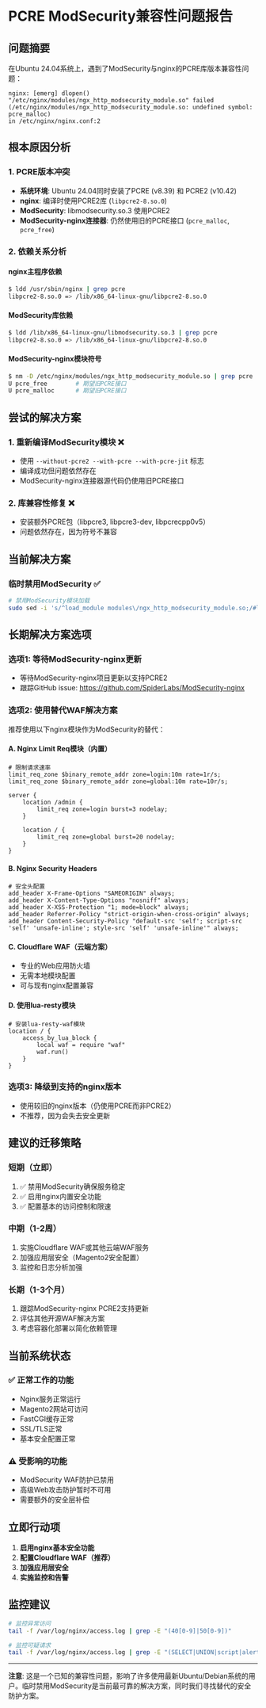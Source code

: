 # PCRE ModSecurity兼容性问题报告

## 问题摘要

在Ubuntu 24.04系统上，遇到了ModSecurity与nginx的PCRE库版本兼容性问题：

```
nginx: [emerg] dlopen() "/etc/nginx/modules/ngx_http_modsecurity_module.so" failed 
(/etc/nginx/modules/ngx_http_modsecurity_module.so: undefined symbol: pcre_malloc) 
in /etc/nginx/nginx.conf:2
```

## 根本原因分析

### 1. PCRE版本冲突
- **系统环境**: Ubuntu 24.04同时安装了PCRE (v8.39) 和 PCRE2 (v10.42)
- **nginx**: 编译时使用PCRE2库 (`libpcre2-8.so.0`)
- **ModSecurity**: libmodsecurity.so.3 使用PCRE2
- **ModSecurity-nginx连接器**: 仍然使用旧的PCRE接口 (`pcre_malloc`, `pcre_free`)

### 2. 依赖关系分析

#### nginx主程序依赖
```bash
$ ldd /usr/sbin/nginx | grep pcre
libpcre2-8.so.0 => /lib/x86_64-linux-gnu/libpcre2-8.so.0
```

#### ModSecurity库依赖  
```bash
$ ldd /lib/x86_64-linux-gnu/libmodsecurity.so.3 | grep pcre
libpcre2-8.so.0 => /lib/x86_64-linux-gnu/libpcre2-8.so.0
```

#### ModSecurity-nginx模块符号
```bash
$ nm -D /etc/nginx/modules/ngx_http_modsecurity_module.so | grep pcre
U pcre_free        # 期望旧PCRE接口
U pcre_malloc      # 期望旧PCRE接口  
```

## 尝试的解决方案

### 1. 重新编译ModSecurity模块 ❌
- 使用 `--without-pcre2 --with-pcre --with-pcre-jit` 标志
- 编译成功但问题依然存在
- ModSecurity-nginx连接器源代码仍使用旧PCRE接口

### 2. 库兼容性修复 ❌
- 安装额外PCRE包（libpcre3, libpcre3-dev, libpcrecpp0v5）
- 问题依然存在，因为符号不兼容

## 当前解决方案

### 临时禁用ModSecurity ✅
```bash
# 禁用ModSecurity模块加载
sudo sed -i 's/^load_module modules\/ngx_http_modsecurity_module.so;/#load_module modules\/ngx_http_modsecurity_module.so; # PCRE版本冲突 - 禁用/' /etc/nginx/nginx.conf
```

## 长期解决方案选项

### 选项1: 等待ModSecurity-nginx更新
- 等待ModSecurity-nginx项目更新以支持PCRE2
- 跟踪GitHub issue: https://github.com/SpiderLabs/ModSecurity-nginx

### 选项2: 使用替代WAF解决方案
推荐使用以下nginx模块作为ModSecurity的替代：

#### A. Nginx Limit Req模块（内置）
```nginx
# 限制请求速率
limit_req_zone $binary_remote_addr zone=login:10m rate=1r/s;
limit_req_zone $binary_remote_addr zone=global:10m rate=10r/s;

server {
    location /admin {
        limit_req zone=login burst=3 nodelay;
    }
    
    location / {
        limit_req zone=global burst=20 nodelay;
    }
}
```

#### B. Nginx Security Headers
```nginx
# 安全头配置
add_header X-Frame-Options "SAMEORIGIN" always;
add_header X-Content-Type-Options "nosniff" always;
add_header X-XSS-Protection "1; mode=block" always;
add_header Referrer-Policy "strict-origin-when-cross-origin" always;
add_header Content-Security-Policy "default-src 'self'; script-src 'self' 'unsafe-inline'; style-src 'self' 'unsafe-inline'" always;
```

#### C. Cloudflare WAF（云端方案）
- 专业的Web应用防火墙
- 无需本地模块配置
- 可与现有nginx配置兼容

#### D. 使用lua-resty模块
```nginx
# 安装lua-resty-waf模块
location / {
    access_by_lua_block {
        local waf = require "waf"
        waf.run()
    }
}
```

### 选项3: 降级到支持的nginx版本
- 使用较旧的nginx版本（仍使用PCRE而非PCRE2）
- 不推荐，因为会失去安全更新

## 建议的迁移策略

### 短期（立即）
1. ✅ 禁用ModSecurity确保服务稳定
2. ✅ 启用nginx内置安全功能
3. ✅ 配置基本的访问控制和限速

### 中期（1-2周）
1. 实施Cloudflare WAF或其他云端WAF服务
2. 加强应用层安全（Magento2安全配置）
3. 监控和日志分析加强

### 长期（1-3个月）
1. 跟踪ModSecurity-nginx PCRE2支持更新
2. 评估其他开源WAF解决方案
3. 考虑容器化部署以简化依赖管理

## 当前系统状态

### ✅ 正常工作的功能
- Nginx服务正常运行
- Magento2网站可访问
- FastCGI缓存正常
- SSL/TLS正常
- 基本安全配置正常

### ⚠️ 受影响的功能
- ModSecurity WAF防护已禁用
- 高级Web攻击防护暂时不可用
- 需要额外的安全层补偿

## 立即行动项

1. **启用nginx基本安全功能**
2. **配置Cloudflare WAF（推荐）**
3. **加强应用层安全**
4. **实施监控和告警**

## 监控建议

```bash
# 监控异常访问
tail -f /var/log/nginx/access.log | grep -E "(40[0-9]|50[0-9])"

# 监控可疑请求
tail -f /var/log/nginx/access.log | grep -E "(SELECT|UNION|script|alert)"
```

---

**注意**: 这是一个已知的兼容性问题，影响了许多使用最新Ubuntu/Debian系统的用户。临时禁用ModSecurity是当前最可靠的解决方案，同时我们寻找替代的安全防护方案。
